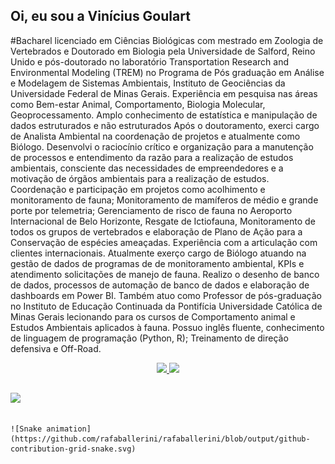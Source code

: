 ## Oi, eu sou a Vinícius Goulart

#Bacharel licenciado em Ciências Biológicas com mestrado em Zoologia de Vertebrados e Doutorado em Biologia pela Universidade de Salford, Reino Unido e pós-doutorado no laboratório Transportation Research and Environmental Modeling (TREM) no Programa de Pós graduação em Análise e Modelagem de Sistemas Ambientais, Instituto de Geociências da Universidade Federal de Minas Gerais. Experiência em pesquisa nas áreas como Bem-estar Animal, Comportamento, Biologia Molecular, Geoprocessamento. Amplo conhecimento de estatística e manipulação de dados estruturados e não estruturados Após o doutoramento, exerci cargo de Analista Ambiental na coordenação de projetos e atualmente como Biólogo. Desenvolvi o raciocínio crítico e organização para a manutenção de processos e entendimento da razão para a realização de estudos ambientais, consciente das necessidades de empreendedores e a motivação de órgãos ambientais para a realização de estudos. Coordenação e participação em projetos como acolhimento e monitoramento de fauna; Monitoramento de mamíferos de médio e grande porte por telemetria; Gerenciamento de risco de fauna no Aeroporto Internacional de Belo Horizonte, Resgate de Ictiofauna, Monitoramento de todos os grupos de vertebrados e elaboração de Plano de Ação para a Conservação de espécies ameaçadas. Experiência com a articulação com clientes internacionais. Atualmente exerço cargo de Biólogo atuando na gestão de dados de programas de de monitoramento ambiental, KPIs e atendimento solicitações de manejo de fauna. Realizo o desenho de banco de dados, processos de automação de banco de dados e elaboração de dashboards em Power BI. Também atuo como Professor de pós-graduação no Instituto de Educação Continuada da Pontifícia Universidade Católica de Minas Gerais lecionando para os cursos de Comportamento animal e Estudos Ambientais aplicados à fauna. Possuo inglês fluente, conhecimento de linguagem de programação (Python, R); Treinamento de direção defensiva e Off-Road.
<div align="center">
  <a href="http://lattes.cnpq.br/3123759722234316">
  <img height="180em" src="https://github-readme-stats.vercel.app/api?username=viniciusdonisete&show_icons=true&theme=dracula&include_all_commits=true&count_private=true"/>
  <img height="180em" src="https://github-readme-stats.vercel.app/api/top-langs/?username=viniciusdonisete&layout=compact&langs_count=7&theme=dracula"/>
</div>
  
##
  <div> 
  
  <a href="https://www.linkedin.com/in/vinicius-donisete-lima-rodrigues-goulart-37891b177" target="_blank"><img src="https://img.shields.io/badge/-LinkedIn-%230077B5?style=for-the-badge&logo=linkedin&logoColor=white" target="_blank"></a> 
    
  </div>
  
##
    ![Snake animation](https://github.com/rafaballerini/rafaballerini/blob/output/github-contribution-grid-snake.svg)
